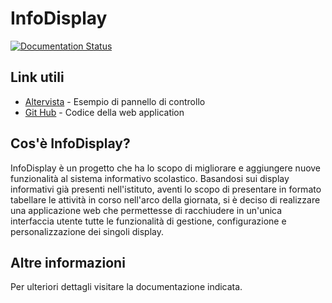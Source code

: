 # InfoDisplay
[![Documentation Status](https://readthedocs.org/projects/infodisplay/badge/?version=latest)](http://infodisplay.readthedocs.io/it/latest/?badge=latest)
## Link utili
* [Altervista](http://diegomartignoni.altervista.org/ci/) - Esempio di pannello di controllo
* [Git Hub](https://github.com/DiegoMartignoni/ci) - Codice della web application

## Cos'è InfoDisplay?
InfoDisplay è un progetto che ha lo scopo di migliorare e aggiungere nuove funzionalità al sistema informativo scolastico. Basandosi sui display informativi già presenti nell'istituto, aventi lo scopo di presentare in formato tabellare le attività in corso nell'arco della giornata, si è deciso di realizzare una applicazione web che permettesse di racchiudere in un'unica interfaccia utente tutte le funzionalità di gestione, configurazione e personalizzazione dei singoli display.

## Altre informazioni
Per ulteriori dettagli visitare la documentazione indicata.
